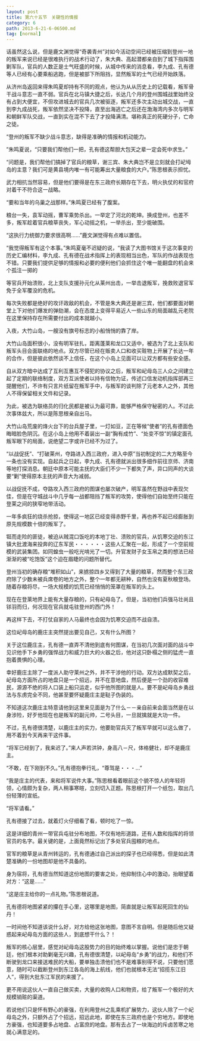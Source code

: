 ```yaml
---
layout: post
title: 第六十五节　关键性的情报
category: 6
path: 2013-6-21-6-06500.md
tag: [normal]
---
```


话虽然这么说，但是鹿文渊觉得“奇袭青州”对如今活动空间已经被压缩到登州一地的叛军来说已经是很难执行的战术行动了，朱大典、高起潜都亲自到了城下指挥围剿军队，官兵的人数正是士气旺盛的时候，从城中传来的消息看，李九成、孔有德等人已经有心要乘船逃跑，但是被部下所阻挡，显然叛军的士气已经开始跌落。

从济州岛返回来得朱鸣夏却持有不同的观点，他认为从从历史上的记载看，叛军骨干战斗意志一直不弱。官兵在北马镇大捷之后，长达几个月的登州围城战里始终没有占到大便宜，不但攻进城去的官兵几次被驱逐，叛军还多次主动出城交战，一直到李九成战死，叛军依然坚决不投降，直至出海逃亡之后还在渤海湾内多次与明军和朝鲜军队交战，一直到实在混不下去了才投降满清。堪称真正的死硬分子，亡命之徒。

“登州的叛军不缺少战斗意志，缺得是准确的情报和机动能力。

”朱鸣夏说，“只要我们帮他们一把，孔有德这帮胆大包天之辈一定会死中求生。”

“问题是，我们帮他们搞掉了官兵的粮草，谢三宾、朱大典岂不是立刻就会打屺坶岛的主意？我们可是黄县境内唯一有可能筹出大量粮食的大户。”陈思根表示担忧。

武力相抗当然容易，但是他们要得是在东三政府长期存在下去，明火执仗的和官府对着干不符合这一战略。

“要和当年的乌巢之战那样。”朱鸣夏已经有了腹案。

粮台一失，袁军动摇，曹军乘势杀出。一举定了河北的乾坤。换成登州，也差不多，叛军趁着官兵粮草丧失，军心动摇之机，一举杀出，至少能破围。

“这执行力统御力要求很高啊……”鹿文渊觉得有点难以置信。

“我觉得叛军有这个本事。”朱鸣夏毫不迟疑的说，“我读了大图书馆关于这次事变的历史汇编材料，李九成、孔有德在战术指挥上的表现相当出色，军队的作战表现也不错。只要我们提供足够的情报和必要的便利他们会抓住这个唯一能翻盘的机会来个孤注一掷的

等官兵开始溃败，北上支队支援孙元化从莱州出击，一举击退叛军，挽救败退官军免于全军覆没的危机。

每次失败都是绝好的攻讦政敌的机会，不管是朱大典还是谢三宾，他们都要面对朝堂上下对他们爆发的弹劾潮，会在态度上变得平易近人一些山东的局面越乱元老院在这里保持存在所需要付出的成本就越小。

入夜，大竹山岛，一艘没有旗号标志的小船悄悄的靠了岸。

大竹山岛面积很小，没有明军驻扎，距离蓬莱和龙口又适中，被选为了北上支队和叛军头目会面联络的地点。双方尽管已经在贩卖人口和收买赃物上开展了长达一年的合作，但是彼此依然谈不上信任，在这个小岛上见面可以让双方都有些安全感。

自从双方暗中达成了互利互惠互不侵犯的协议之后，叛军和屺母岛三人众之间建立起了定期的联络制度，双方互派使者以持有信物为证，传述口信发动机指挥部再三提醒他们，不许有只言片纸留在叛军手中，与叛军的谈判除了元老本人之外，其他人不得保留相关文件和记录。

为此，被选为联络员的归化民都是被认为最可靠，能够严格保守秘密的人。不过此次事体兹大，所以是陈思根亲自出马。

大竹山岛荒废的烽火台下的台兵屋子里，一灯如豆，正在等候“使者”的孔有德面色晦暗脸色阴沉。在这小岛上他用不着装出一副“胸有成竹”、“处变不惊”的镇定面孔叛军眼下的局面，说绝望二字或许已经不为过了。

“以战促抚”、“打破莱州，夺路进入西三政府，进入中原”当初制定的二大方略至今一条也没有实现。自起兵之日起，李九成、孔有德就派出很多细作前往京师、济南等地打探消息。朝廷中原本可能主抚的大臣们不少一下都失了声，异口同声的大谈要“剿”使得原本主抚的声音大为减弱。

以战促抚不成，夺路攻入西三政府的图谋也屡次破产，明军虽然在野战中表现欠佳，但是在守城战斗中几乎每一战都阻挡了叛军的攻势，使得他们自始至终只能在登莱之间的狭窄地带活动。

一年多疯狂的烧杀抢掠，使得这一地区已经变得赤野千里，再也养不起已经膨胀到原先规模数十倍的叛军了。

铤而走险的匪徒，被迫从贼混口饭吃的本地丁壮、溃败的官兵，从饥寒交迫的东江镇大批渡海来投奔的辽东军民・・・・・・这些人汇聚在一起，形成了一个空前规模的武装集团。如同蝗虫一般吃光啃光了一切。升官发财子女玉帛之类的想法已经渐渐的被“吃饱饭”这个迫在眉睫的问题所替代。

登州当初的确存粮“堆积如山”，来掳掠四乡又得到了大量的粮草，然而整个东三政府除了少数未被兵席卷的地方之外，整个一年都无耕种，自然也没有夏秋粮登场。随着存粮将尽，一场大规模的饥荒已经悄悄的笼罩在叛军的头上。

现在在登莱地界上能有大量存粮的，只有屺母岛了。但是，当初他们兵强马壮尚且铩羽而归，何况现在官兵就屯驻登州的西门外！

再这样下去，不打仗自家的人马最终也会因为饥寒交迫而不战自溃。

这位屺母岛的鹿庄主突然提出要见自己，又有什么所图？

关于这位鹿庄主，孔有德一直弄不清他到底有何图谋，在当初几次面对面的战斗中见识他手下乡勇的强悍战力和威力巨大的火器之后，他对这只卧榻之侧的猛虎一直抱着畏惧的心理。

幸好鹿庄主除了一度派人助守莱州之外，并不干涉他的行动。双方达成默契之后，屺母岛方面所占的地盘只是一个招远，并不在意地盘，然后便是一个劲的收容难民，源源不绝的将人口装上船只运走，似乎他所图的就是人。要不是屺母岛乡勇战法与东虏完全不同，他甚至要怀疑鹿庄主是鞑子伪装的。

不知道这次鹿庄主特意请他到这里来见面是为了什么－－亲自前来会面当然是在以身涉险，好歹他现在也是叛军的副元帅，二号头目，一旦就擒就是大功一件。

不过，孔有德很清楚，以鹿庄主的实力，他要助官兵灭了叛军早就可以这么做了，用不着到今天再来干这件事。

“将军已经到了，我来迟了。”来人声若洪钟，身高八－尺，体格健壮，却不是鹿庄主。

“不敢，在下刚到不久。”孔有德抱拳行礼，“尊驾是・・・…”

“我是庄主的代表，来和将军说件大事。”陈思根看着眼前这个貌不惊人的年轻将领，心情颇为复杂，两人稍事寒暄，立刻切入正题。陈思根打开一个纸包，取出几份轻薄的宣纸。

“将军请看。”

孔有德接了过去，就着灯火仔细看了看，顿时吃了一惊。

这是详细的青州一带官兵屯驻分布地图，不仅有地形道路，还有人数和指挥的将领官员的名字。最关键的是，上面竟然标记出了多处官兵囤粮的地点。

官军的粮草是从青州转运的，孔有德通过自己派出的探子也已经得悉，但是如此清楚准确的一份地图却是他不具备的。

身为宿将，孔有德当然知道这份地图的要害之处，他抑制住心中的激动，抬眼望着对方：“这是……”

“这是庄主给你的一点礼物。”陈思根说道。

孔有德将地图紧紧的攥在手心里，这哪里是地图，简直就是让叛军起死回生的仙丹！

一时间他不知道该说什么好，对方给他这张地图，意图不言自明。但是随后他又疑惑起来屺母岛方面的这些人，到底想干什么？！

叛军的核心层里，感觉对屺母岛这股势力的目的始终难以掌握。说他们是忠于朝廷，他们根本对助剿毫无兴趣，孔有德很清楚，以屺母岛“乡勇”的战力，和他们不断驶到龙口来接送难民的大船，要单独击溃他们也不是难事别得不说，只要他们愿意，随时可以截断登州到东江各岛的海上航线，他们也就根本无法“招揽东江旧人”，得到大批东江军民的来援了。

更不用说这伙人一直自己做买卖，大量的收购人口和物资，给了叛军一个极好的大规模销赃的渠道。

若说他们只是怀有野心的豪强，在利用登州之乱乘机扩展势力，这伙人除了一个屺母岛之外，只额外占了个招远，招远此地，即使在东三政府也是个穷地方。即使地方豪强，也知道要多占地盘、占富庶的地盘。那有去占了一块海边的斥卤苦寒之地就心满意足的。
